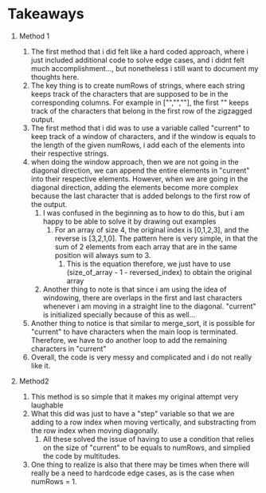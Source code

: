 # Takeaways

1. Method 1
   1. The first method that i did felt like a hard coded approach, where i just included additional code to solve edge cases, and i didnt felt much accomplishment..., but nonetheless i still want to document my thoughts here.
   2. The key thing is to create numRows of strings, where each string keeps track of the characters that are supposed to be in the corresponding columns. For example in ["","",""], the first "" keeps track of the characters that belong in the first row of the zigzagged output.
   3. The first method that i did was to use a variable called "current" to keep track of a window of characters, and if the window is equals to the length of the given numRows, i add each of the elements into their respective strings.
   4. when doing the window approach, then we are not going in the diagonal direction, we can append the entire elements in "current" into their respective elements. However, when we are going in the diagonal direction, adding the elements become more complex because the last character that is added belongs to the first row of the output.
      1. I was confused in the beginning as to how to do this, but i am happy to be able to solve it by drawing out examples
         1. For an array of size 4, the original index is [0,1,2,3], and the reverse is [3,2,1,0]. The pattern here is very simple, in that the sum of  2 elements from each array that are in the same position will always sum to 3.
            1. This is the equation therefore, we just have to use (size_of_array - 1 - reversed_index) to obtain the original array
      2. Another thing to note is that since i am using the idea of windowing, there are overlaps in the first and last characters whenever i am moving in a straight line to the diagonal. "current" is initialized specially because of this as well...
   5. Another thing to notice is that similar to merge_sort, it is possible for "current" to have characters when the main loop is terminated. Therefore, we have to do another loop to add the remaining characters in "current" 
   6. Overall, the code is very messy and complicated and i do not really like it.

2. Method2
   1. This method is so simple that it makes my original attempt very laughable
   2. What this did was just to have a "step" variable so that we are adding to a row index when moving vertically, and  substracting from the row index when moving diagonally.
      1. All these solved the issue of having to use a condition that relies on the size of "current" to be equals to numRows, and simplied the code by multitudes.
   3. One thing to realize is also that there may be times when there will really be a need to hardcode edge cases, as is the case when numRows = 1.